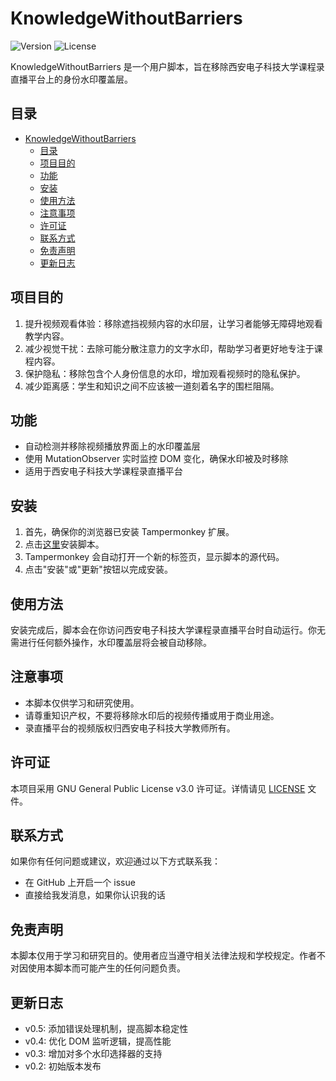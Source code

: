 # KnowledgeWithoutBarriers

![Version](https://img.shields.io/badge/version-0.6-blue.svg)
![License](https://img.shields.io/badge/license-GPLv3-green.svg)

KnowledgeWithoutBarriers 是一个用户脚本，旨在移除西安电子科技大学课程录直播平台上的身份水印覆盖层。

## 目录

- [KnowledgeWithoutBarriers](#knowledgewithoutbarriers)
  - [目录](#目录)
  - [项目目的](#项目目的)
  - [功能](#功能)
  - [安装](#安装)
  - [使用方法](#使用方法)
  - [注意事项](#注意事项)
  - [许可证](#许可证)
  - [联系方式](#联系方式)
  - [免责声明](#免责声明)
  - [更新日志](#更新日志)

## 项目目的

1. 提升视频观看体验：移除遮挡视频内容的水印层，让学习者能够无障碍地观看教学内容。
2. 减少视觉干扰：去除可能分散注意力的文字水印，帮助学习者更好地专注于课程内容。
3. 保护隐私：移除包含个人身份信息的水印，增加观看视频时的隐私保护。
4. 减少距离感：学生和知识之间不应该被一道刻着名字的围栏阻隔。

## 功能

- 自动检测并移除视频播放界面上的水印覆盖层
- 使用 MutationObserver 实时监控 DOM 变化，确保水印被及时移除
- 适用于西安电子科技大学课程录直播平台

## 安装

1. 首先，确保你的浏览器已安装 Tampermonkey 扩展。
2. 点击[这里](https://github.com/lsy223622/KnowledgeWithoutBarriers/raw/refs/heads/main/KnowledgeWithoutBarriers.user.js)安装脚本。
3. Tampermonkey 会自动打开一个新的标签页，显示脚本的源代码。
4. 点击"安装"或"更新"按钮以完成安装。

## 使用方法

安装完成后，脚本会在你访问西安电子科技大学课程录直播平台时自动运行。你无需进行任何额外操作，水印覆盖层将会被自动移除。

## 注意事项

- 本脚本仅供学习和研究使用。
- 请尊重知识产权，不要将移除水印后的视频传播或用于商业用途。
- 录直播平台的视频版权归西安电子科技大学教师所有。

## 许可证

本项目采用 GNU General Public License v3.0 许可证。详情请见 [LICENSE](LICENSE) 文件。

## 联系方式

如果你有任何问题或建议，欢迎通过以下方式联系我：

- 在 GitHub 上开启一个 issue
- 直接给我发消息，如果你认识我的话

## 免责声明

本脚本仅用于学习和研究目的。使用者应当遵守相关法律法规和学校规定。作者不对因使用本脚本而可能产生的任何问题负责。

## 更新日志

- v0.5: 添加错误处理机制，提高脚本稳定性
- v0.4: 优化 DOM 监听逻辑，提高性能
- v0.3: 增加对多个水印选择器的支持
- v0.2: 初始版本发布
